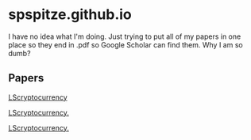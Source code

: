 # spspitze.github.io

I have no idea what I'm doing. Just trying to put all of my papers in one place so they end in .pdf so Google Scholar can find them. Why I am so dumb?

## Papers

[LScryptocurrency](https://github.com/spspitze/spspitze.github.io/blob/main/papers/Liang_Spitze_Cryptocurrency.pdf)

<a href="https://github.com/spspitze/spspitze.github.io/blob/main/papers/Liang_Spitze_Cryptocurrency.pdf" target="_blank">LScryptocurrency.</a>

<a href="https://github.com/spspitze/spspitze.github.io/blob/main/papers/Liang_Spitze_Cryptocurrency.pdf" class="image fit" type="application/pdf"><img src="images/marr_pic.jpg" alt="">LScryptocurrency.</a>
